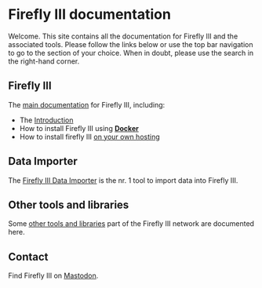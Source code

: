 # Firefly III documentation

Welcome. This site contains all the documentation for Firefly III and the associated tools. Please follow the links below or use the top bar navigation to go to the section of your choice. When in doubt, please use the search in the right-hand corner.

## Firefly III

The [main documentation](firefly-iii) for Firefly III, including:

- The [Introduction](firefly-iii/about-firefly-iii/introduction.md?mtm_campaign=docu-internal&mtm_kwd=introduction)
- How to install Firefly III using **[Docker](firefly-iii/installation/docker.md?mtm_campaign=docu-internal&mtm_kwd=docker)**
- How to install firefly III [on your own hosting](firefly-iii/installation/self_hosted.md?mtm_campaign=docu-internal&mtm_kwd=self_hosted)

## Data Importer

The [Firefly III Data Importer](data-importer) is the nr. 1 tool to import data into Firefly III.

## Other tools and libraries

Some [other tools and libraries](other-tools) part of the Firefly III network are documented here.

## Contact

Find Firefly III on <a rel="me" href="https://fosstodon.org/@ff3">Mastodon</a>.